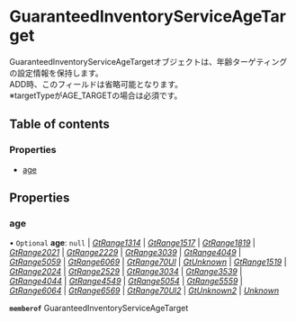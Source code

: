 # GuaranteedInventoryServiceAgeTarget


<div lang=\"ja\"> GuaranteedInventoryServiceAgeTargetオブジェクトは、年齢ターゲティングの設定情報を保持します。<br> ADD時、このフィールドは省略可能となります。<br> ※targetTypeがAGE_TARGETの場合は必須です。 </div> 

## Table of contents

### Properties

- [age](guaranteedinventoryserviceagetarget.md#age)

## Properties

### age

• `Optional` **age**: ``null`` \| [*GtRange1314*](./enums/guaranteedinventoryserviceage.md#gtrange1314) \| [*GtRange1517*](./enums/guaranteedinventoryserviceage.md#gtrange1517) \| [*GtRange1819*](./enums/guaranteedinventoryserviceage.md#gtrange1819) \| [*GtRange2021*](./enums/guaranteedinventoryserviceage.md#gtrange2021) \| [*GtRange2229*](./enums/guaranteedinventoryserviceage.md#gtrange2229) \| [*GtRange3039*](./enums/guaranteedinventoryserviceage.md#gtrange3039) \| [*GtRange4049*](./enums/guaranteedinventoryserviceage.md#gtrange4049) \| [*GtRange5059*](./enums/guaranteedinventoryserviceage.md#gtrange5059) \| [*GtRange6069*](./enums/guaranteedinventoryserviceage.md#gtrange6069) \| [*GtRange70Ul*](./enums/guaranteedinventoryserviceage.md#gtrange70ul) \| [*GtUnknown*](./enums/guaranteedinventoryserviceage.md#gtunknown) \| [*GtRange1519*](./enums/guaranteedinventoryserviceage.md#gtrange1519) \| [*GtRange2024*](./enums/guaranteedinventoryserviceage.md#gtrange2024) \| [*GtRange2529*](./enums/guaranteedinventoryserviceage.md#gtrange2529) \| [*GtRange3034*](./enums/guaranteedinventoryserviceage.md#gtrange3034) \| [*GtRange3539*](./enums/guaranteedinventoryserviceage.md#gtrange3539) \| [*GtRange4044*](./enums/guaranteedinventoryserviceage.md#gtrange4044) \| [*GtRange4549*](./enums/guaranteedinventoryserviceage.md#gtrange4549) \| [*GtRange5054*](./enums/guaranteedinventoryserviceage.md#gtrange5054) \| [*GtRange5559*](./enums/guaranteedinventoryserviceage.md#gtrange5559) \| [*GtRange6064*](./enums/guaranteedinventoryserviceage.md#gtrange6064) \| [*GtRange6569*](./enums/guaranteedinventoryserviceage.md#gtrange6569) \| [*GtRange70Ul2*](./enums/guaranteedinventoryserviceage.md#gtrange70ul2) \| [*GtUnknown2*](./enums/guaranteedinventoryserviceage.md#gtunknown2) \| [*Unknown*](./enums/guaranteedinventoryserviceage.md#unknown)

**`memberof`** GuaranteedInventoryServiceAgeTarget
